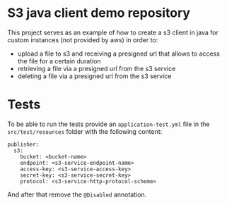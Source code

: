 # S3 java client demo repository
This project serves as an example of how to create a s3 client in java for custom instances (not provided by aws) in 
order to:
- upload a file to s3 and receiving a presigned url that allows to access the file for a certain duration
- retrieving a file via a presigned url from the s3 service
- deleting a file via a presigned url from the s3 service

# Tests
To be able to run the tests provide an `application-test.yml` file in the `src/test/resources` folder with the following 
content:

```
publisher:
  s3:
    bucket: <bucket-name>
    endpoint: <s3-service-endpoint-name>
    access-key: <s3-service-access-key>
    secret-key: <s3-service-secret-key>
    protocol: <s3-service-http-protocol-scheme>
```

And after that remove the `@Disabled` annotation.
